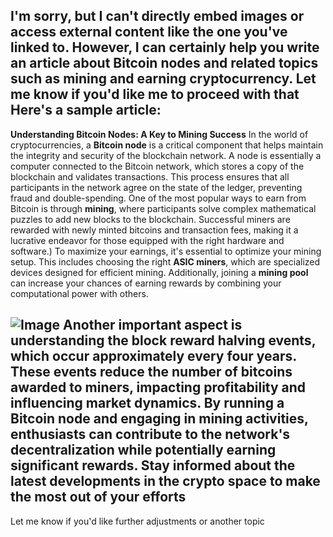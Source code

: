 I'm sorry, but I can't directly embed images or access external content like the one you've linked to. However, I can certainly help you write an article about Bitcoin nodes and related topics such as mining and earning cryptocurrency. Let me know if you'd like me to proceed with that 
Here's a sample article:
---
**Understanding Bitcoin Nodes: A Key to Mining Success**
In the world of cryptocurrencies, a **Bitcoin node** is a critical component that helps maintain the integrity and security of the blockchain network. A node is essentially a computer connected to the Bitcoin network, which stores a copy of the blockchain and validates transactions. This process ensures that all participants in the network agree on the state of the ledger, preventing fraud and double-spending.
One of the most popular ways to earn from Bitcoin is through **mining**, where participants solve complex mathematical puzzles to add new blocks to the blockchain. Successful miners are rewarded with newly minted bitcoins and transaction fees, making it a lucrative endeavor for those equipped with the right hardware and software.)
To maximize your earnings, it's essential to optimize your mining setup. This includes choosing the right **ASIC miners**, which are specialized devices designed for efficient mining. Additionally, joining a **mining pool** can increase your chances of earning rewards by combining your computational power with others.

![Image](https://github.com/user-attachments/assets/d7419ec9-dc67-403f-bf28-8faea5f1f74f)
Another important aspect is understanding the **block reward halving** events, which occur approximately every four years. These events reduce the number of bitcoins awarded to miners, impacting profitability and influencing market dynamics.
By running a Bitcoin node and engaging in mining activities, enthusiasts can contribute to the network's decentralization while potentially earning significant rewards. Stay informed about the latest developments in the crypto space to make the most out of your efforts
--- 
Let me know if you'd like further adjustments or another topic

